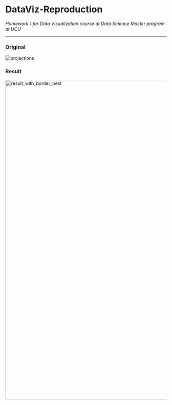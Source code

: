 # DataViz-Reproduction
*Homework 1 for Data Visualization course at Data Science Master program at UCU*

------------------------------------------------------------------------------------------------------

### Original 

![projections](https://user-images.githubusercontent.com/22610398/68398766-eb649a00-017d-11ea-808d-51020467e640.png)

### Result

<img width="1000" alt="result_with_border_best" src="https://user-images.githubusercontent.com/22610398/68399564-3d59ef80-017f-11ea-9733-dab3412f24c1.png">
